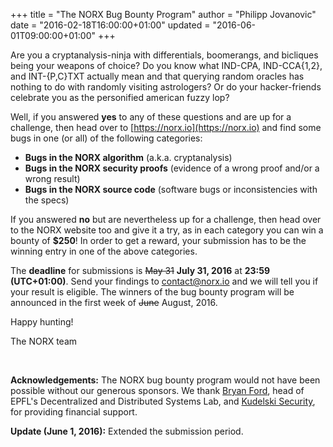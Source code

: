 +++
title = "The NORX Bug Bounty Program"
author = "Philipp Jovanovic"
date = "2016-02-18T16:00:00+01:00"
updated = "2016-06-01T09:00:00+01:00"
+++


Are you a cryptanalysis-ninja with differentials, boomerangs, and bicliques
being your weapons of choice? Do you know what IND-CPA, IND-CCA{1,2}, and
INT-{P,C}TXT actually mean and that querying random oracles has nothing to do
with randomly visiting astrologers? Or do your hacker-friends celebrate you as
the personified american fuzzy lop?

Well, if you answered **yes** to any of these questions and are up for a
challenge, then head over to [https://norx.io](https://norx.io) and find some
bugs in one (or all) of the following categories:

- **Bugs in the NORX algorithm** (a.k.a. cryptanalysis)
- **Bugs in the NORX security proofs** (evidence of a wrong proof and/or a wrong result)
- **Bugs in the NORX source code** (software bugs or inconsistencies with the specs)

If you answered **no** but are nevertheless up for a challenge, then head over to the NORX
website too and give it a try, as in each category you can win a bounty of
**&#36;250**! In order to get a reward, your submission has to be the winning
entry in one of the above categories.

The **deadline** for submissions is <s>May 31</s> **July 31, 2016** at **23:59 (UTC+01:00)**.
Send your findings to [contact@norx.io](contact@norx.io) and we will tell you if
your result is eligible. The winners of the bug bounty program will be announced
in the first week of <s>June</s> August, 2016.

Happy hunting!

The NORX team

<br>

**Acknowledgements:** The NORX bug bounty program would not have been possible without
our generous sponsors. We thank [Bryan Ford](http://search.epfl.ch/ubrowse.action?acro=DEDIS), 
head of EPFL's Decentralized and Distributed Systems Lab,
and [Kudelski Security](https://www.kudelskisecurity.com/), for providing financial support.


**Update (June 1, 2016):** Extended the submission period.
